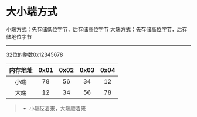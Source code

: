 # 大小端方式

小端方式：先存储低位字节，后存储高位字节
大端方式：先存储高位字节，后存储地位字节

------

32位的整数0x12345678

| 内存地址        | 0x01   |  0x02  | 0x03   |  0x04  |
| :--------:   | :-----:  | :----:  |:-----:  | :----:  |
| 小端 | 78 | 56 | 34 | 12 |
|大端| 12 | 34 | 56 | 78 |

> * 小端反着来，大端顺着来



